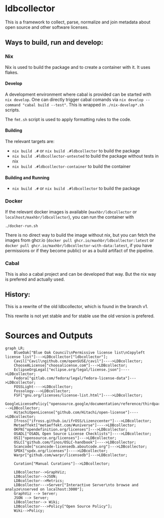 # ldbcollector

This is a framework to collect, parse, normalize and join metadata about open source and other software licenses.


## Ways to build, run and develop:

### Nix
Nix is used to build the package and to create a container with it. It uses flakes.

#### Develop
A development environment where cabal is provided can be started with `nix develop`.
One can directly trigger cabal comands via `nix develop --command "cabal build --test"`.
This is wrapped in `./nix-develop*.sh` scripts.

The `fmt.sh` script is used to apply formatting rules to the code.

#### Building
The relevant targets are:
- `nix build .#` or `nix build .#ldbcollector` to build the package
- `nix build .#ldbcollector-untested` to build the package without tests in nix
- `nix build .#ldbcollector-container` to build the container

#### Building and Running
- `nix build .#` or `nix build .#ldbcollector` to build the package

### Docker
If the relevant docker images is available (`maxhbr/ldbcollector` or `localhost/maxhbr/ldbcollector`), you can run the container with

```bash
./docker-run.sh
```

There is no direct way to build the image without nix, but you can fetch the images from ghcr.io (`docker pull ghcr.io/maxhbr/ldbcollector:latest` or `docker pull ghcr.io/maxhbr/ldbcollector-with-data:latest`, if you have permissions or if they become public) or as a build artifact of the pipeline.

### Cabal
This is also a cabal project and can be developed that way. But the nix way is prefered and actually used.

## History:
This is a rewrite of the old ldbcollector, which is found  in the branch v1.

This rewrite is not yet stable and for stable use the old version is prefered.


# Sources and Outputs

```mermaid
graph LR;
    BlueOak["Blue Oak Council\nPermissive license list\nCopyleft license list"]--->LDBcollector["ldbcollector"];
    Cavil["Cavil\ngithub.com/openSUSE/cavil"]---->LDBcollector;
    ChooseALicense["choosalicense.com"]--->LDBcollector;
    EclipseOrgLegal["eclipse.org/legal/license.json"]---->LDBcollector;
    Fedora["gitlab.com/fedora/legal/fedora-license-data"]--->LDBcollector;
    FOSSLight---->LDBcollector;
    Fossology--->LDBcollector;
    FSF["gnu.org/licenses/license-list.html"]---->LDBcollector;
    GoogleLicensePolicy["opensource.google/documentation/reference/thirdparty/licenses"]--->LDBcollector;
    HitachiOpenLicense["github.com/Hitachi/open-license"]---->LDBcollector;
    Ifross["ifross.github.io/ifrOSS/Lizenzcenter"]--->LDBcollector;
    Metaeffekt["metaeffekt.com/#universe"]---->LDBcollector;
    OKFN["opendefinition.org/licenses"]--->LDBcollector;
    OSADL["OSADL Open Source License Checklists"]---->LDBcollector;
    OSI["opensource.org/licenses"]--->LDBcollector;
    OSLC["github.com/finos/OSLC-handbook"]---->LDBcollector;
    Scancode["scancode-licensedb.aboutcode.org"]--->LDBcollector;
    SPDX["spdx.org/licenses"]---->LDBcollector;
    Warpr["github.com/warpr/licensedb"]--->LDBcollector;

    Curation["Manual Curations"]-->LDBcollector;

    LDBcollector-->GraphViz;
    LDBcollector-->JSON;
    LDBcollector-->Metrics;
    LDBcollector--->Server["Interactive Server\nto browse and analyze\nserved on localhost:3000"];
    GraphViz --> Server;
    JSON --> Server;
    LDBcollector--> Wiki;
    LDBcollector--->Policy["Open Source Policy"];
    Wiki-->Policy;
```
